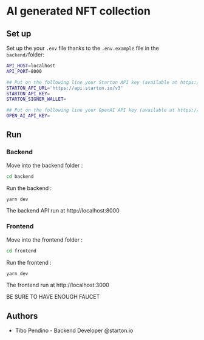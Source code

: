 # AI generated NFT collection

## Set up

Set up the your `.env` file thanks to the `.env.example` file in the `backend/`folder:
```bash
API_HOST=localhost
API_PORT=8000

## Put on the following line your Starton API key (available at https://app.starton.io)
STARTON_API_URL='https://api.starton.io/v3'
STARTON_API_KEY=
STARTON_SIGNER_WALLET=

## Put on the following line your OpenAI API key (available at https://platform.openai.com/account/api-keys)
OPEN_AI_API_KEY=
```

## Run

### Backend

Move into the backend folder :
```bash
cd backend
```

Run the backend :
```bash
yarn dev
```

The backend API run at http://localhost:8000

### Frontend

Move into the frontend folder :
```bash
cd frontend
```

Run the frontend :
```bash
yarn dev
```

The frontend run at http://localhost:3000

BE SURE TO HAVE ENOUGH FAUCET

## Authors

- Tibo Pendino - Backend Developer @starton.io